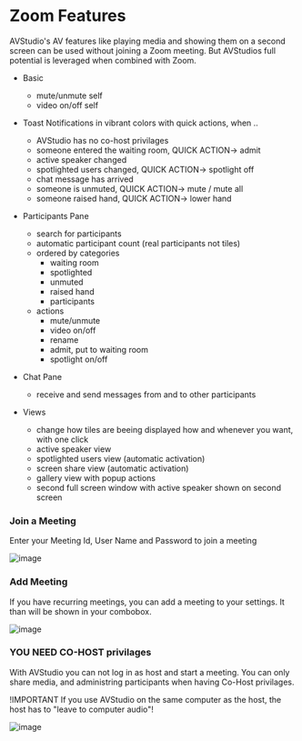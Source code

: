 # Zoom Features
AVStudio's AV features like playing media and showing them on a second screen can be used without joining a Zoom meeting. 
But AVStudios full potential is leveraged when combined with Zoom.

- Basic
  - mute/unmute self
  - video on/off self

- Toast Notifications in vibrant colors with quick actions, when ..
  - AVStudio has no co-host privilages
  - someone entered the waiting room, QUICK ACTION-> admit
  - active speaker changed
  - spotlighted users changed, QUICK ACTION-> spotlight off
  - chat message has arrived
  - someone is unmuted, QUICK ACTION-> mute / mute all
  - someone raised hand, QUICK ACTION-> lower hand 

- Participants Pane
  - search for participants
  - automatic participant count (real participants not tiles)
  - ordered by categories
    -  waiting room
    -  spotlighted
    -  unmuted
    -  raised hand
    -  participants
  - actions
    -  mute/unmute
    -  video on/off
    -  rename
    -  admit, put to waiting room
    -  spotlight on/off

- Chat Pane
  - receive and send messages from and to other participants

- Views
  - change how tiles are beeing displayed how and whenever you want, with one click
  - active speaker view
  - spotlighted users view (automatic activation)
  - screen share view (automatic activation)
  - gallery view with popup actions  
  - second full screen window with active speaker shown on second screen


### Join a Meeting
Enter your Meeting Id, User Name and Password to join a meeting

![image](https://github.com/avstudiojw/avstudio/assets/166111109/70240200-6d69-43e5-b04e-db278c0e7186)

### Add Meeting
If you have recurring meetings, you can add a meeting to your settings. It than will be shown in your combobox.

![image](https://github.com/avstudiojw/avstudio/assets/166111109/cff4c9f0-fd9d-4d02-b7c9-d1955eccb7b0)

### YOU NEED CO-HOST privilages
With AVStudio you can not log in as host and start a meeting. 
You can only share media, and administring participants when having Co-Host privilages.

!IMPORTANT 
If you use AVStudio on the same computer as the host, the host has to "leave to computer audio"!

![image](https://github.com/avstudiojw/avstudio/assets/166111109/16107ad0-b0df-4c19-9b7e-0fee423287b6)




